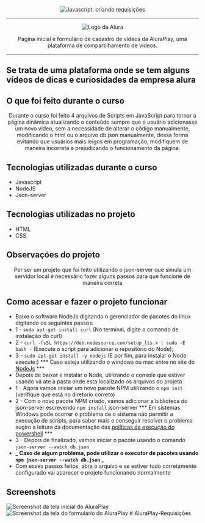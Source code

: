 <p align="center"> <img src="https://imgur.com/J3hD21O.png" alt="Javascript: criando requisições"> </p>

<hr>

<p align="center"> <img src="https://github.com/MonicaHillman/aluraplay-requisicoes/blob/main/img/logo.png" alt="Logo da Alura"> </p>
<p align="center">Página inicial e formulário de cadastro de vídeos da AluraPlay, uma plataforma de compartilhamento de vídeos.</p>

---

## Se trata de uma plataforma onde se tem alguns vídeos de dicas e curiosidades da empresa alura

## O que foi feito durante o curso

<p align="center">Durante o curso foi feito 4 arquivos de Scripts em JavaScript para tornar a página dinâmica atualizando o conteúdo sempre que o usuário adicionasse um novo vídeo, sem a necessidade de alterar o código manualmente, modificando o html ou o arquivo db.json manualmente, dessa forma evitando que usuários mais leigos em programação, modifiquem de maneira incorreta e prejudicando o funcionamento da página. </p>

## Tecnologias utilizadas durante o curso

-   Javascript
-   NodeJS
-   Json-server

## Tecnologias utilizadas no projeto

-   HTML
-   CSS

## Observações do projeto

<p align="center">Por ser um projeto que foi feito utilizando o json-server que simula um servidor local é necessário fazer alguns passos para que funcione de maneira correta </p>

## Como acessar e fazer o projeto funcionar

-   Baixe o software NodeJs digitando o gerenciador de pacotes do linux digitando os seguintes passos:
-   1 - `sudo apt-get install curl` (No terminal, digite o comando de instalação do curl)
-   2 - `curl -fsSL https://deb.nodesource.com/setup_lts.x | sudo -E bash -` (Execute o script para adicionar o repositório do Node);
-   3 - `sudo apt-get install -y nodejs` (E por fim, para instalar o Node execute:)
    *** Caso esteja utilizando o windows ou mac entre no site do <a href="https://nodejs.org/">NodeJs</a> ***
-   Depois de baixar e instalar o Node, utilizando o console que estiver usando vá ate a pasta onde esta localizado os arquivos do projeto
-   1 - Agora vamos iniciar um novo pacote NPM utilizando o `npm init` (verifique que está no diretorio correto)
-   2 - Com o novo pacote NPM criado, vamos adicionar a biblioteca do json-server escrevendo `npm install` json-server
    *** Em sistemas Windows pode ocorrer o problema de o sistema não permitir a execução de scripts, para saber mais e conseguir resolver o problema sugiro a leitura da documentação das <a href="https://learn.microsoft.com/pt-br/powershell/module/microsoft.powershell.core/about/about_execution_policies?view=powershell-7.3#remotesigned">políticas de execução do powershell</a> ***
-   3 - Depois de finalizado, vamos iniciar o pacote usando o comando `json-server --watch db.json`
-   **_ Caso de algum problema, pode utilizar o executor de pacotes usando `npm json-server --watch db.json` _**
-   Com esses passos feitos, abra o arquivo e se estiver tudo corretamente configurado vai aparecer o projeto funcionando normalmente

## Screenshots

![Screenshot da tela inicial do AluraPlay](https://imgur.com/aymxEsh.png)
![Screenshot da tela do formulário do AluraPlay](https://imgur.com/ShNADf2.png)
#   A l u r a P l a y - R e q u i s i ç õ e s 
 
 
